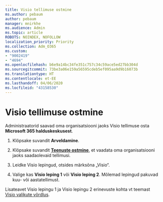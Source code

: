 ```yaml
---
title: Visio tellimuse ostmine
ms.author: pebaum
author: pebaum
manager: mnirkhe
ms.audience: Admin
ms.topic: article
ROBOTS: NOINDEX, NOFOLLOW
localization_priority: Priority
ms.collection: Adm_O365
ms.custom:
- "9002419"
- "4694"
ms.openlocfilehash: b6e9a14bc34fe351c757c34c59ace5ed27bb304d
ms.sourcegitcommit: 73be3a06e159a56595cdeb5ef095aa9d9b16073b
ms.translationtype: HT
ms.contentlocale: et-EE
ms.lasthandoff: 04/06/2020
ms.locfileid: "43158530"
---
```

# <a name="purchase-visio-subscription"></a>Visio tellimuse ostmine

Administraatorid saavad oma organisatsiooni jaoks Visio tellimuse osta **Microsoft 365 halduskeskusest**.

1. Klõpsake suvandit **Arveldamine**.

2. Klõpsake suvandit **[Teenuste ostmine](https://admin.microsoft.com/AdminPortal/Home?adminportal=1&msCV=%2BbOQtMNsz0ei8f5z.0.36#/catalog)**, et vaadata oma organisatsiooni jaoks saadaolevaid tellimusi.

3. Leidke Visio lepingud, otsides märksõna „Visio“.

4. Valige kas **Visio leping 1** või **Visio leping 2**. Mõlemad lepingud pakuvad kuu- või aastatellimust.

Lisateavet Visio lepingu 1 ja Visio lepingu 2 erinevuste kohta vt teemast [Visio valikute võrdlus](https://products.office.com/Visio/microsoft-visio-plans-and-pricing-compare-visio-options). 
